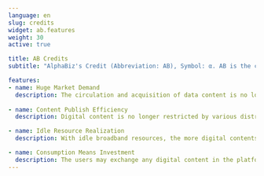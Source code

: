 ```yaml
---
language: en
slug: credits
widget: ab.features
weight: 30
active: true

title: AB Credits
subtitle: "AlphaBiz's Credit (Abbreviation: AB), Symbol: α. AB is the credit of AlphaBiz for the exchange and circulation of the digital content value, it is also a resource digital asset."

features:
- name: Huge Market Demand
  description: The circulation and acquisition of data content is no longer limited by the network and region. The joint demands of 3.5 billion netizens worldwide are huge and rigid.
  
- name: Content Publish Efficiency
  description: Digital content is no longer restricted by various distribution agencies. Blockchain technology and zero-knowledge cryptography will fully protect the privacy and security of transactions. Publish is not only free but also fair.

- name: Idle Resource Realization
  description: With idle broadband resources, the more digital contents are stored and bandwidth resources are shared, the more ABs are acquired. And the AB value will be added due to its continuous increase in market demand.

- name: Consumption Means Investment
  description: The users may exchange any digital content in the platform through AB exchange and may also obtain the revenue of the consumer content by sharing the bandwidth and content circulation.
---
```

